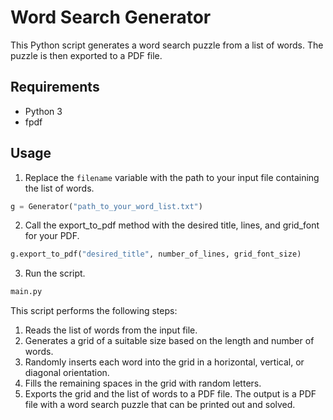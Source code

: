 # Word Search Generator

This Python script generates a word search puzzle from a list of words. The puzzle is then exported to a PDF file.

## Requirements

- Python 3
- fpdf

## Usage

1. Replace the `filename` variable with the path to your input file containing the list of words.

```python
g = Generator("path_to_your_word_list.txt")
```

2. Call the export_to_pdf method with the desired title, lines, and grid_font for your PDF.

```python
g.export_to_pdf("desired_title", number_of_lines, grid_font_size)
```

3. Run the script.
```python
main.py
```

This script performs the following steps:

1. Reads the list of words from the input file.
2. Generates a grid of a suitable size based on the length and number of words.
3. Randomly inserts each word into the grid in a horizontal, vertical, or diagonal orientation.
4. Fills the remaining spaces in the grid with random letters.
5. Exports the grid and the list of words to a PDF file.
The output is a PDF file with a word search puzzle that can be printed out and solved.
